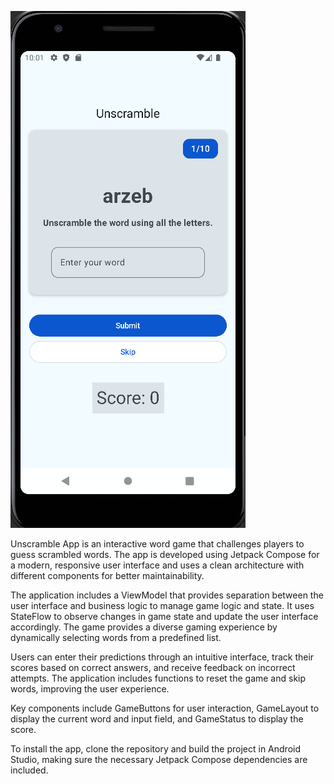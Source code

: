 ![logo](https://github.com/Ahmetkaragunlu/UnscrambleApp/blob/main/App.png?raw=true)

Unscramble App is an interactive word game that challenges players to guess scrambled words. The app is developed using Jetpack Compose for a modern, responsive user interface and uses a clean architecture with different components for better maintainability.

The application includes a ViewModel that provides separation between the user interface and business logic to manage game logic and state. It uses StateFlow to observe changes in game state and update the user interface accordingly. The game provides a diverse gaming experience by dynamically selecting words from a predefined list.

Users can enter their predictions through an intuitive interface, track their scores based on correct answers, and receive feedback on incorrect attempts. The application includes functions to reset the game and skip words, improving the user experience.

Key components include GameButtons for user interaction, GameLayout to display the current word and input field, and GameStatus to display the score.

To install the app, clone the repository and build the project in Android Studio, making sure the necessary Jetpack Compose dependencies are included.
